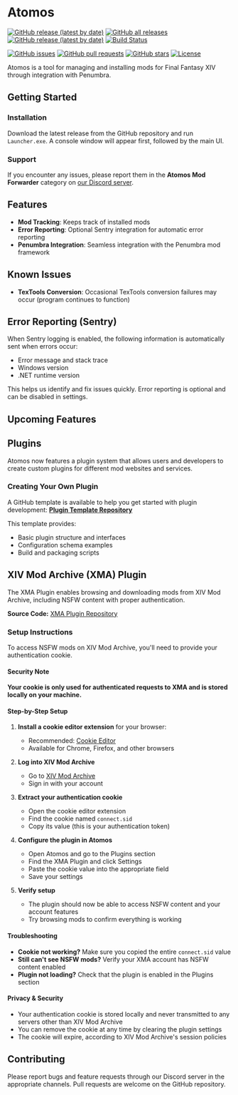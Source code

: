 # Atomos

[![GitHub release (latest by date)](https://img.shields.io/github/v/release/CouncilOfTsukuyomi/Atomos)](https://github.com/CouncilOfTsukuyomi/Atomos/releases)
[![GitHub all releases](https://img.shields.io/github/downloads/CouncilOfTsukuyomi/Atomos/total)](https://github.com/CouncilOfTsukuyomi/Atomos/releases)
[![GitHub release (latest by date)](https://img.shields.io/github/downloads/CouncilOfTsukuyomi/Atomos/latest/total)](https://github.com/CouncilOfTsukuyomi/Atomos/releases/latest)
[![Build Status](https://img.shields.io/github/actions/workflow/status/CouncilOfTsukuyomi/Atomos/release.yml?branch=main)](https://github.com/CouncilOfTsukuyomi/Atomos/actions)

[![GitHub issues](https://img.shields.io/github/issues/CouncilOfTsukuyomi/Atomos)](https://github.com/CouncilOfTsukuyomi/Atomos/issues)
[![GitHub pull requests](https://img.shields.io/github/issues-pr/CouncilOfTsukuyomi/Atomos)](https://github.com/CouncilOfTsukuyomi/Atomos/pulls)
[![GitHub stars](https://img.shields.io/github/stars/CouncilOfTsukuyomi/Atomos?style=social)](https://github.com/CouncilOfTsukuyomi/Atomos/stargazers)
[![License](https://img.shields.io/github/license/CouncilOfTsukuyomi/Atomos)](https://github.com/CouncilOfTsukuyomi/Atomos/blob/main/LICENSE)

Atomos is a tool for managing and installing mods for Final Fantasy XIV through integration with Penumbra.

## Getting Started

### Installation

Download the latest release from the GitHub repository and run `Launcher.exe`. A console window will appear first, followed by the main UI.

### Support

If you encounter any issues, please report them in the **Atomos Mod Forwarder** category on [our Discord server](https://discord.gg/rtGXwMn7pX).

## Features

- **Mod Tracking**: Keeps track of installed mods
- **Error Reporting**: Optional Sentry integration for automatic error reporting
- **Penumbra Integration**: Seamless integration with the Penumbra mod framework

## Known Issues

- **TexTools Conversion**: Occasional TexTools conversion failures may occur (program continues to function)

## Error Reporting (Sentry)

When Sentry logging is enabled, the following information is automatically sent when errors occur:
- Error message and stack trace
- Windows version
- .NET runtime version

This helps us identify and fix issues quickly. Error reporting is optional and can be disabled in settings.

## Upcoming Features


## Plugins

Atomos now features a plugin system that allows users and developers to create custom plugins for different mod websites and services.

### Creating Your Own Plugin

A GitHub template is available to help you get started with plugin development:
**[Plugin Template Repository](https://github.com/CouncilOfTsukuyomi/PluginTemplate)**

This template provides:
- Basic plugin structure and interfaces
- Configuration schema examples
- Build and packaging scripts

## XIV Mod Archive (XMA) Plugin

The XMA Plugin enables browsing and downloading mods from XIV Mod Archive,
including NSFW content with proper authentication.

**Source Code:** [XMA Plugin Repository](https://github.com/CouncilOfTsukuyomi/XMA-Plugin)

### Setup Instructions

To access NSFW mods on XIV Mod Archive, you'll need to provide your authentication cookie.

#### Security Note
**Your cookie is only used for authenticated requests to XMA and is stored locally on your machine.**

#### Step-by-Step Setup

1. **Install a cookie editor extension** for your browser:
    - Recommended: [Cookie Editor](https://cookie-editor.com/)
    - Available for Chrome, Firefox, and other browsers

2. **Log into XIV Mod Archive**
    - Go to [XIV Mod Archive](https://www.xivmodarchive.com)
    - Sign in with your account

3. **Extract your authentication cookie**
    - Open the cookie editor extension
    - Find the cookie named `connect.sid`
    - Copy its value (this is your authentication token)

4. **Configure the plugin in Atomos**
    - Open Atomos and go to the Plugins section
    - Find the XMA Plugin and click Settings
    - Paste the cookie value into the appropriate field
    - Save your settings

5. **Verify setup**
    - The plugin should now be able to access NSFW content and your account features
    - Try browsing mods to confirm everything is working

#### Troubleshooting

- **Cookie not working?** Make sure you copied the entire `connect.sid` value
- **Still can't see NSFW mods?** Verify your XMA account has NSFW content enabled
- **Plugin not loading?** Check that the plugin is enabled in the Plugins section

#### Privacy & Security

- Your authentication cookie is stored locally and never transmitted to any servers other than XIV Mod Archive
- You can remove the cookie at any time by clearing the plugin settings
- The cookie will expire, according to XIV Mod Archive's session policies

## Contributing

Please report bugs and feature requests through our Discord server in the appropriate channels. Pull requests are welcome on the GitHub repository.
